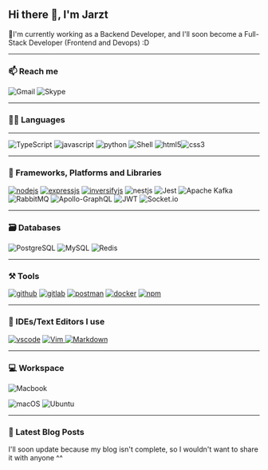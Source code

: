 
## Hi there 👋, I'm Jarzt

🔭I'm currently working as a Backend Developer, and I'll soon become a Full-Stack Developer (Frontend and Devops) :D

---

### 📫 Reach me
![Gmail](https://img.shields.io/badge/dev.luanpham@gmail.com-D14836?style=for-the-badge&logo=gmail&logoColor=white)
![Skype](https://img.shields.io/static/v1?style=for-the-badge&message=live:devilstorm.luan&color=00AFF0&logo=Skype&logoColor=white&label=)

---

### 🧑‍💻 Languages

---

![TypeScript](https://img.shields.io/badge/TypeScript-007ACC?style=for-the-badge&logo=typescript&logoColor=white)
![javascript](https://img.shields.io/badge/JavaScript-323330?style=for-the-badge&logo=javascript&logoColor=F7DF1E)
![python](https://img.shields.io/badge/Python-FFD43B?style=for-the-badge&logo=python&logoColor=darkgreen)
![Shell](https://img.shields.io/badge/Shell_Script-121011?style=for-the-badge&logo=gnu-bash&logoColor=white)
![html5](https://img.shields.io/badge/HTML5-E34F26?style=for-the-badge&logo=html5&logoColor=white)![css3](https://img.shields.io/badge/CSS3-1572B6?style=for-the-badge&logo=css3&logoColor=white)

---

### 🧩 Frameworks, Platforms and Libraries

[![nodejs](https://img.shields.io/badge/Node.js-339933?style=for-the-badge&logo=nodedotjs&logoColor=white)](https://nodejs.org/en)
[![expressjs](https://img.shields.io/badge/Express.js-000000?style=for-the-badge&logo=express&logoColor=white)](https://expressjs.com)
[![inversifyjs](https://img.shields.io/badge/Inversify.js-0096FF?style=for-the-badge&logo=invesify&logoColor=white&labelColor=blue)](https://inversify.io/)
![nestjs](https://img.shields.io/badge/-NestJs-ea2845?style=flat-square&logo=nestjs&logoColor=white)
![Jest](https://img.shields.io/badge/-jest-%23C21325?style=for-the-badge&logo=jest&logoColor=white)
![Apache Kafka](https://img.shields.io/badge/Apache%20Kafka-000?style=for-the-badge&logo=apachekafka)
![RabbitMQ](https://img.shields.io/badge/Rabbitmq-FF6600?style=for-the-badge&logo=rabbitmq&logoColor=white)
![Apollo-GraphQL](https://img.shields.io/badge/-ApolloGraphQL-311C87?style=for-the-badge&logo=apollo-graphql)
![JWT](https://img.shields.io/badge/JWT-black?style=for-the-badge&logo=JSON%20web%20tokens)
![Socket.io](https://img.shields.io/badge/Socket.io-black?style=for-the-badge&logo=socket.io&badgeColor=010101)

---

### 🗃️ Databases

![PostgreSQL](https://img.shields.io/static/v1?style=for-the-badge&message=PostgreSQL&color=4169E1&logo=PostgreSQL&logoColor=FFFFFF&label=)
![MySQL](https://shields.io/badge/MySQL-lightgrey?logo=mysql&style=plastic&logoColor=white&labelColor=blue)
![Redis](https://img.shields.io/badge/redis-%23DD0031.svg?style=for-the-badge&logo=redis&logoColor=white)

---

### ⚒️ Tools

[![github](https://img.shields.io/badge/GitHub-100000?style=for-the-badge&logo=github&logoColor=white)](https://github.com)
[![gitlab](https://img.shields.io/badge/GitLab-FFA500?style=for-the-badge&logo=gitlab&logoColor=white)](https://gitlab.com)
[![postman](https://img.shields.io/badge/Postman-FF6C37?style=for-the-badge&logo=Postman&logoColor=white)](https://www.postman.com)
[![docker](https://img.shields.io/badge/Docker-2CA5E0?style=for-the-badge&logo=docker&logoColor=white)](https://www.docker.com)
[![npm](https://img.shields.io/badge/npm-CB3837?style=for-the-badge&logo=npm&logoColor=white)](https://www.npmjs.com)

---

### 🧠 IDEs/Text Editors I use

[![vscode](https://img.shields.io/badge/Visual_Studio_Code-0078D4?style=for-the-badge&logo=visual%20studio%20code&logoColor=white)](https://code.visualstudio.com)
[
![Vim](https://img.shields.io/static/v1?style=for-the-badge&message=Vim&color=019733&logo=Vim&logoColor=FFFFFF&label=)
](https://www.vim.org/)
[
![Markdown](https://img.shields.io/static/v1?style=for-the-badge&message=Markdown&color=000000&logo=Markdown&logoColor=FFFFFF&label=)
](https://www.markdownguide.org/)

---

### 💻 Workspace

![Macbook](https://img.shields.io/badge/Apple-MacBook_Air_M1-999999?style=for-the-badge&logo=apple&logoColor=white)

![macOS](https://img.shields.io/static/v1?style=for-the-badge&message=macOS&color=000000&logo=apple&logoColor=FFFFFF&label=)
![Ubuntu](https://img.shields.io/badge/Ubuntu-E95420?style=for-the-badge&logo=Ubuntu&logoColor=white)

---

### 📜 Latest Blog Posts
I'll soon update because my blog isn't complete, so I wouldn't want to share it with anyone ^^
